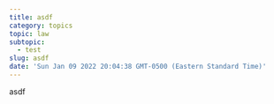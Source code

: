 ```yaml
---
title: asdf
category: topics
topic: law
subtopic:
  - test
slug: asdf
date: 'Sun Jan 09 2022 20:04:38 GMT-0500 (Eastern Standard Time)'
---
```

asdf
